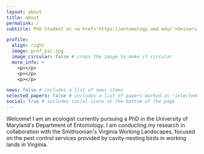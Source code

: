 ```yaml
---
layout: about
title: about
permalink: /
subtitle: PhD Student at <a href='https://entomology.umd.edu/'>University of Maryland, Department of Entomology</a>. <br>Research fellow with <a href='https://www.vaworkinglandscapes.org/'>Smithsonian's Virginia Working Landscapes</a>. </br>

profile:
  align: right
  image: prof_pic.jpg
  image_circular: false # crops the image to make it circular
  more_info: >
    <p></p>
    <p></p>
    <p></p>

news: false # includes a list of news items
selected_papers: false # includes a list of papers marked as "selected={true}"
social: true # includes social icons at the bottom of the page
---
```


Welcome! I am an ecologist currently pursuing a PhD in the University of Maryland's Department of Entomology. I am conducting my research in collaboration with the Smithsonian's Virginia Working Landscapes, focused on the pest control services provided by cavity-nesting birds in working lands in Virginia.

